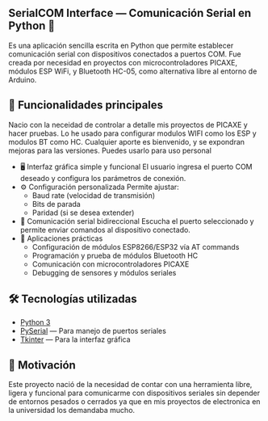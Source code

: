 ## SerialCOM Interface — Comunicación Serial en Python 🔌
Es una aplicación sencilla escrita en Python que permite establecer comunicación serial con dispositivos conectados a puertos COM. Fue creada por necesidad en proyectos con microcontroladores PICAXE, módulos ESP WiFi, y Bluetooth HC-05, como alternativa libre al entorno de Arduino.

## 🎯 Funcionalidades principales
Nacio con la neceidad de controlar a detalle mis proyectos de PICAXE y hacer pruebas. Lo he usado para configurar modulos WIFI como los ESP y modulos BT como HC. Cualquier aporte es bienvenido, y se expondran mejoras para las versiones. Puedes usarlo para uso personal

- 🖥️ Interfaz gráfica simple y funcional El usuario ingresa el puerto COM deseado y configura los parámetros de conexión.
- ⚙️ Configuración personalizada Permite ajustar:
  - Baud rate (velocidad de transmisión)
  - Bits de parada
  - Paridad (si se desea extender)
- 📡 Comunicación serial bidireccional Escucha el puerto seleccionado y permite enviar comandos al dispositivo conectado.
- 🧪 Aplicaciones prácticas
  - Configuración de módulos ESP8266/ESP32 vía AT commands
  - Programación y prueba de módulos Bluetooth HC
  - Comunicación con microcontroladores PICAXE
  - Debugging de sensores y módulos seriales
 

## 🛠️ Tecnologías utilizadas
- [Python 3](https://www.python.org/)
- [PySerial](https://pypi.org/project/pyserial/) — Para manejo de puertos seriales
- [Tkinter](https://docs.python.org/3/library/tkinter.html) — Para la interfaz gráfica

## 🧠 Motivación
Este proyecto nació de la necesidad de contar con una herramienta libre, ligera y funcional para comunicarme con dispositivos seriales sin depender de entornos pesados o cerrados ya que en mis proyectos de electronica en la universidad los demandaba mucho.
